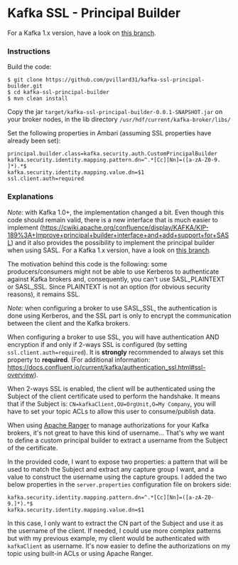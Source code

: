 # Kafka SSL - Principal Builder

For a Kafka 1.x version, have a look on [this branch](https://github.com/pvillard31/kafka-ssl-principal-builder/tree/kafka_1.x).

### Instructions

Build the code:
````
$ git clone https://github.com/pvillard31/kafka-ssl-principal-builder.git
$ cd kafka-ssl-principal-builder
$ mvn clean install
````

Copy the jar ``target/kafka-ssl-principal-builder-0.0.1-SNAPSHOT.jar`` on your broker nodes, in the lib directory ``/usr/hdf/current/kafka-broker/libs/``

Set the following properties in Ambari (assuming SSL properties have already been set):
````properties
principal.builder.class=kafka.security.auth.CustomPrincipalBuilder
kafka.security.identity.mapping.pattern.dn=^.*[Cc][Nn]=([a-zA-Z0-9. ]*).*$
kafka.security.identity.mapping.value.dn=$1
ssl.client.auth=required
````

### Explanations

*Note:* with Kafka 1.0+, the implementation changed a bit. Even though this code should remain valid, there is a new interface that is much easier to implement (https://cwiki.apache.org/confluence/display/KAFKA/KIP-189%3A+Improve+principal+builder+interface+and+add+support+for+SASL) and it also provides the possibility to implement the principal builder when using SASL. For a Kafka 1.x version, have a look on [this branch](https://github.com/pvillard31/kafka-ssl-principal-builder/tree/kafka_1.x).

The motivation behind this code is the following: some producers/consumers might not be able to use Kerberos to authenticate against Kafka brokers and, consequently, you can't use SASL\_PLAINTEXT or SASL\_SSL. Since PLAINTEXT is not an option (for obvious security reasons), it remains SSL.

*Note:* when configuring a broker to use SASL\_SSL, the authentication is done using Kerberos, and the SSL part is only to encrypt the communication between the client and the Kafka brokers.

When configuring a broker to use SSL, you will have authentication AND encryption if and only if 2-ways SSL is configured (by setting ``ssl.client.auth=required``). It is **strongly** recommended to always set this property to **required**. (For additional information: https://docs.confluent.io/current/kafka/authentication_ssl.html#ssl-overview).

When 2-ways SSL is enabled, the client will be authenticated using the Subject of the client certificate used to perform the handshake. It means that if the Subject is: ``CN=kafkaClient,OU=OrgUnit,O=My Company``, you will have to set your topic ACLs to allow this user to consume/publish data.

When using [Apache Ranger](https://ranger.apache.org/) to manage authorizations for your Kafka brokers, it's not great to have this kind of username... That's why we want to define a custom principal builder to extract a username from the Subject of the certificate.

In the provided code, I want to expose two properties: a pattern that will be used to match the Subject and extract any capture group I want, and a value to construct the username using the capture groups. I added the two below properties in the ``server.properties`` configuration file on brokers side:

````properties
kafka.security.identity.mapping.pattern.dn=^.*[Cc][Nn]=([a-zA-Z0-9.]*).*$
kafka.security.identity.mapping.value.dn=$1
````

In this case, I only want to extract the CN part of the Subject and use it as the username of the client. If needed, I could use more complex patterns but with my previous example, my client would be authenticated with ``kafkaClient`` as username. It's now easier to define the authorizations on my topic using built-in ACLs or using Apache Ranger.
